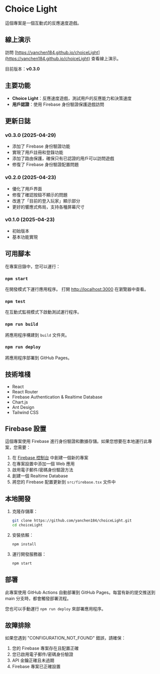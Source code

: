 # Choice Light

這個專案是一個互動式的反應速度遊戲。

## 線上演示

訪問 [https://yanchen184.github.io/choiceLight](https://yanchen184.github.io/choiceLight) 查看線上演示。

目前版本：**v0.3.0**

## 主要功能

- **Choice Light**：反應速度遊戲，測試用戶的反應能力和決策速度
- **用戶認證**：使用 Firebase 身份驗證保護遊戲訪問

## 更新日誌

### v0.3.0 (2025-04-29)
- 添加了 Firebase 身份驗證功能
- 實現了用戶註冊和登錄功能
- 添加了路由保護，確保只有已認證的用戶可以訪問遊戲
- 修復了 Firebase 身份驗證配置問題

### v0.2.0 (2025-04-23)
- 優化了用戶界面
- 修復了確認按鈕不顯示的問題
- 改進了「目前的登入玩家」顯示部分
- 更好的響應式佈局，支持各種屏幕尺寸

### v0.1.0 (2025-04-23)
- 初始版本
- 基本功能實現

## 可用腳本

在專案目錄中，您可以運行：

### `npm start`

在開發模式下運行應用程序。
打開 [http://localhost:3000](http://localhost:3000) 在瀏覽器中查看。

### `npm test`

在互動式監視模式下啟動測試運行程序。

### `npm run build`

將應用程序構建到 `build` 文件夾。

### `npm run deploy`

將應用程序部署到 GitHub Pages。

## 技術堆棧

- React
- React Router
- Firebase Authentication & Realtime Database
- Chart.js
- Ant Design
- Tailwind CSS

## Firebase 設置

這個專案使用 Firebase 進行身份驗證和數據存儲。如果您想要在本地運行此專案，您需要：

1. 在 [Firebase 控制台](https://console.firebase.google.com/) 中創建一個新的專案
2. 在專案設置中添加一個 Web 應用
3. 啟用電子郵件/密碼身份驗證方法
4. 創建一個 Realtime Database
5. 將您的 Firebase 配置更新到 `src/firebase.tsx` 文件中

## 本地開發

1. 克隆存儲庫：
   ```bash
   git clone https://github.com/yanchen184/choiceLight.git
   cd choiceLight
   ```

2. 安裝依賴：
   ```bash
   npm install
   ```

3. 運行開發服務器：
   ```bash
   npm start
   ```

## 部署

此專案使用 GitHub Actions 自動部署到 GitHub Pages。每當有新的提交推送到 main 分支時，都會觸發部署流程。

您也可以手動運行 `npm run deploy` 來部署應用程序。

## 故障排除

如果您遇到 "CONFIGURATION_NOT_FOUND" 錯誤，請確保：

1. 您的 Firebase 專案存在且配置正確
2. 您已啟用電子郵件/密碼身份驗證
3. API 金鑰正確且未過期
4. Firebase 專案已正確設置
